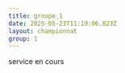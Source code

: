```yaml
---
title: groupe_1
date: 2025-05-23T11:19:06.823Z
layout: championnat
group: 1
---
```

service en cours
